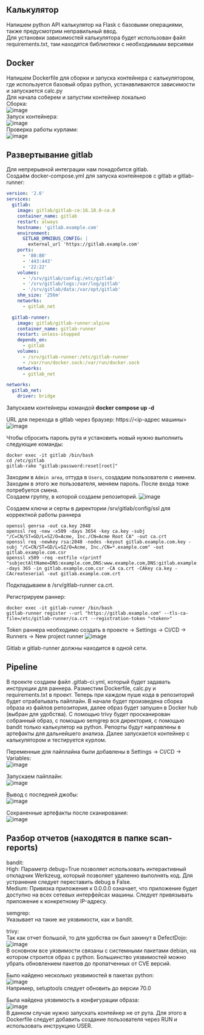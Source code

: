 ## Калькулятор
Напишем python API калькулятор на Flask с базовыми операциями, также предусмотрим неправильный ввод.  
Для установки зависимостей калькулятора будет использован файл requirements.txt, там находятся библиотеки с необходимыми версиями
  
## Docker
Напишем Dockerfile для сборки и запуска контейнера с калькулятором, где используется базовый образ python, устанавливаются зависимости и запускается calc.py  
Для начала соберем и запустим контейнер локально  
Сборка:  
![image](https://github.com/user-attachments/assets/a68c33f0-c040-4d3f-8ced-5ef1978b8ee8)  
Запуск контейнера:  
![image](https://github.com/user-attachments/assets/c632a6f5-0390-4caa-a5c0-ff90351d065c)  
Проверка работы курлами:  
![image](https://github.com/user-attachments/assets/137d7c18-298e-4870-9ddf-08dd8321df93)  

## Развертывание gitlab  
Для непрерывной интеграции нам понадобится gitlab.  
Создаём docker-compose.yml для запуска контейнеров с gitlab и gitlab-runner:  
```yaml  
version: '2.6'
services:
  gitlab:
    image: gitlab/gitlab-ce:16.10.0-ce.0
    container_name: gitlab
    restart: always
    hostname: 'gitlab.example.com'
    environment:
      GITLAB_OMNIBUS_CONFIG: |
        external_url 'https://gitlab.example.com'
    ports:
      - '80:80'
      - '443:443'
      - '22:22'
    volumes:
      - '/srv/gitlab/config:/etc/gitlab'
      - '/srv/gitlab/logs:/var/log/gitlab'
      - '/srv/gitlab/data:/var/opt/gitlab'
    shm_size: '256m'
    networks:
      - gitlab_net

  gitlab-runner:
    image: gitlab/gitlab-runner:alpine
    container_name: gitlab-runner
    restart: unless-stopped
    depends_on:
      - gitlab
    volumes:
      - /srv/gitlab-runner:/etc/gitlab-runner
      - /var/run/docker.sock:/var/run/docker.sock
    networks:
      - gitlab_net

networks:
  gitlab_net:
    driver: bridge
```  
  
Запускаем контейнеры командой **docker compose up -d**

URL для перехода в gitlab через браузер: https://<ip-адрес машины>
![image](https://github.com/user-attachments/assets/d69e09a7-4965-42a8-aa84-f91b32e371b5)

Чтобы сбросить пароль рута и установить новый нужно выполнить следующие команды:
```
docker exec -it gitlab /bin/bash
cd /etc/gitlab
gitlab-rake "gitlab:password:reset[root]"
```
Заходим в `Admin area`, оттуда в `Users`, создадим пользователя с именем. Заходим в этого же пользователя, меняем пароль. После входа тоже потребуется смена.  
Создаем группу, в которой создаем репозиторий.
![image](https://github.com/user-attachments/assets/1bdfc200-4748-4de9-965f-763eee921e14)
  
Создаем ключи и серты в директории /srv/gitlab/config/ssl для корректной работы раннера
```
openssl genrsa -out ca.key 2048
openssl req -new -x509 -days 3654 -key ca.key -subj "/C=CN/ST=GD/L=SZ/O=Acme, Inc./CN=Acme Root CA" -out ca.crt
openssl req -newkey rsa:2048 -nodes -keyout gitlab.example.com.key -subj "/C=CN/ST=GD/L=SZ/O=Acme, Inc./CN=*.example.com" -out gitlab.example.com.csr
openssl x509 -req -extfile <(printf "subjectAltName=DNS:example.com,DNS:www.example.com,DNS:gitlab.example.com") -days 365 -in gitlab.example.com.csr -CA ca.crt -CAkey ca.key -CAcreateserial -out gitlab.example.com.crt
```
Подкладываем в /srv/gitlab-runner ca.crt.
  
Регистрируем раннер:
```
docker exec -it gitlab-runner /bin/bash
gitlab-runner register --url "https://gitlab.example.com" --tls-ca-file=/etc/gitlab-runner/ca.crt --registration-token "<token>"
```
Token раннера необходимо создать в проекте -> Settings -> CI/CD -> Runners -> New project runner
![image](https://github.com/user-attachments/assets/ccf9291c-b64c-41c1-a0b5-74f96013a1b7)
  
Gitlab и gitlab-runner должны находится в одной сети.
  
## Pipeline  
В проекте создаем файл .gitlab-ci.yml, который будет задавать инструкции для раннера. Разместим Dockerfile, calc.py и requirements.txt в проект. Теперь при каждом пуше кода в репозиторий будет отрабатывать пайплайн. В начале будет произведена сборка образа из файлов репозитория, далее образ будет запушен в Docker hub (выбран для удобства). С помощью trivy будет просканирован собранный образ, с помощью semgrep вся директория, с помощью bandit только калькулятор на python. Репорты будут направлены в артефакты для дальнейшего анализа. Далее запускается контейнер с калькулятором и тестируется курлом.  
  
Переменные для пайплайна были добавлены в Settings -> CI/CD -> Variables:  
![image](https://github.com/user-attachments/assets/59484faa-fb1c-4ec7-a01a-5c25bc729c49)  

Запускаем пайплайн:  
![image](https://github.com/user-attachments/assets/5e512c5b-2d49-4d62-b7d2-1d51ae387221)  
  
Вывод с последней джобы:  
![image](https://github.com/user-attachments/assets/1346b841-06d7-45b7-b7eb-61803072028a)  

Сохраненные артефакты после сканирования:  
![image](https://github.com/user-attachments/assets/6dd37a78-25e0-4eb9-a13b-829b562e0f0b)  

## Разбор отчетов (находятся в папке scan-reports)  
bandit:  
High: Параметр debug=True позволяет использовать интерактивный откладчик Werkzeug, который позволяет удаленно выполнять код. Для устранения следует переставить debug в False.  
Medium: Привязка приложения к 0.0.0.0 означает, что приложение будет доступно на всех сетевых интерфейсах машины. Следует привязывать приложение к конкретному IP-адресу.  

semgrep:  
Указывает на такие же уязвимости, как и bandit.  

trivy:  
Так как отчет большой, то для удобства он был закинут в DefectDojo:  
![image](https://github.com/user-attachments/assets/9370e54e-f4d8-4199-bdc2-a942bcafb30d)  
В основном все уязвимости связаны с системными пакетами debian, на котором строится образ с python. Большинство уязвимостей можно убрать обновлением пакетов до пропатченных от CVE версий.  
  
Было найдено несколько уязвимостей в пакетах python:  
![image](https://github.com/user-attachments/assets/a36c022a-5506-428e-b58f-9b16ae9f0f86)  
Например, setuptools следует обновить до версии 70.0  

Была найдена уязвимость в конфигурации образа:  
![image](https://github.com/user-attachments/assets/c04d8f1d-6cc7-4d1e-bc28-235682fefc12)  
В данном случае нужно запускать контейнер не от рута. Для этого в Dockerfile следует добавить создание пользователя через RUN и использовать инструкцию USER.











